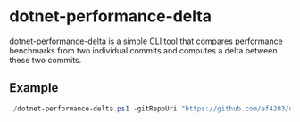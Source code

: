 # dotnet-performance-delta

dotnet-performance-delta is a simple CLI tool that compares performance
benchmarks from two individual commits and computes a delta between these
two commits.


## Example
```ps1
./dotnet-performance-delta.ps1 -gitRepoUri "https://github.com/ef4203/dotnet-performance-delta" -previousCommitId 364575a312757e0d598b9aea49143552f3908def -currentCommitId d5e1f9759afcaa7cdd82be2ecab06ab14855ac12 -benchmarkProjectPath "samples/SimpleBenchmark/"
```
